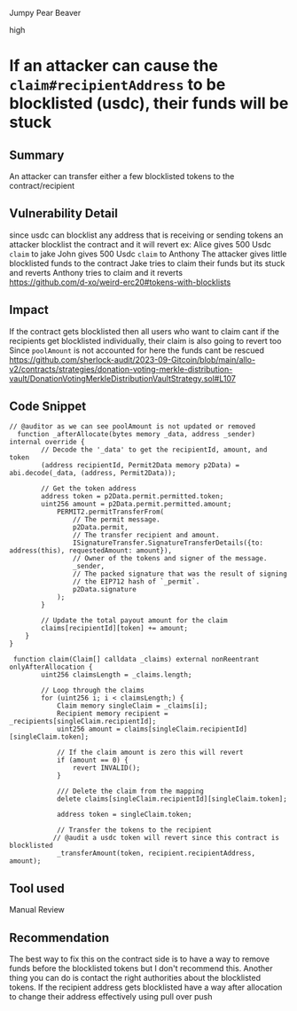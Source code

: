 Jumpy Pear Beaver

high

# If an attacker can cause the `claim#recipientAddress`  to be blocklisted (usdc), their funds will be stuck
## Summary
An attacker can transfer either a few blocklisted tokens to the contract/recipient 
## Vulnerability Detail
since usdc can blocklist any address that is receiving or sending tokens 
an attacker blocklist the contract  and it will revert
ex:
Alice gives 500 Usdc `claim` to jake 
John gives 500 Usdc `claim` to Anthony 
The attacker gives little blocklisted funds to the contract 
Jake tries to claim their funds but its stuck and reverts 
Anthony tries to claim and it reverts  
https://github.com/d-xo/weird-erc20#tokens-with-blocklists
## Impact
If the contract gets blocklisted then all users who want to claim cant 
if the recipients get blocklisted individually, their claim is also going to revert too
Since `poolAmount` is not accounted for here the funds cant be rescued 
https://github.com/sherlock-audit/2023-09-Gitcoin/blob/main/allo-v2/contracts/strategies/donation-voting-merkle-distribution-vault/DonationVotingMerkleDistributionVaultStrategy.sol#L107
## Code Snippet
```solidity
// @auditor as we can see poolAmount is not updated or removed 
  function _afterAllocate(bytes memory _data, address _sender) internal override {
        // Decode the '_data' to get the recipientId, amount, and token
        (address recipientId, Permit2Data memory p2Data) = abi.decode(_data, (address, Permit2Data));

        // Get the token address
        address token = p2Data.permit.permitted.token;
        uint256 amount = p2Data.permit.permitted.amount;
            PERMIT2.permitTransferFrom(
                // The permit message.
                p2Data.permit,
                // The transfer recipient and amount.
                ISignatureTransfer.SignatureTransferDetails({to: address(this), requestedAmount: amount}),
                // Owner of the tokens and signer of the message.
                _sender,
                // The packed signature that was the result of signing
                // the EIP712 hash of `_permit`.
                p2Data.signature
            );
        }

        // Update the total payout amount for the claim
        claims[recipientId][token] += amount;
    }
}
```
```solidity
 function claim(Claim[] calldata _claims) external nonReentrant onlyAfterAllocation {
        uint256 claimsLength = _claims.length;

        // Loop through the claims
        for (uint256 i; i < claimsLength;) {
            Claim memory singleClaim = _claims[i];
            Recipient memory recipient = _recipients[singleClaim.recipientId];
            uint256 amount = claims[singleClaim.recipientId][singleClaim.token];

            // If the claim amount is zero this will revert
            if (amount == 0) {
                revert INVALID();
            }

            /// Delete the claim from the mapping
            delete claims[singleClaim.recipientId][singleClaim.token];

            address token = singleClaim.token;

            // Transfer the tokens to the recipient
           // @audit a usdc token will revert since this contract is blocklisted 
            _transferAmount(token, recipient.recipientAddress, amount);
```
## Tool used

Manual Review

## Recommendation
The best way to fix this on the contract side is to have a way to remove funds before the blocklisted tokens but I don't recommend this.
Another thing you can do is contact the right authorities about the blocklisted tokens.
If the recipient address gets blocklisted have a way after allocation to change their address effectively  using pull over push

